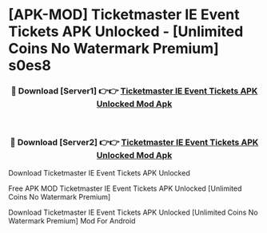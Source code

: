 # [APK-MOD] Ticketmaster IE Event Tickets APK Unlocked - [Unlimited Coins No Watermark Premium] s0es8



<div align="center">
<h3>🔴 Download [Server1] 👉👉 <a href="https://momento.my/?title=Ticketmaster_IE_Event_Tickets_APK_Unlocked">Ticketmaster IE Event Tickets APK Unlocked Mod Apk</a></h3><br>

<h3>🔴 Download [Server2] 👉👉 <a href="https://momento.my/?title=Ticketmaster_IE_Event_Tickets_APK_Unlocked">Ticketmaster IE Event Tickets APK Unlocked Mod Apk</a></h3>
</div>



Download Ticketmaster IE Event Tickets APK Unlocked 

Free APK MOD Ticketmaster IE Event Tickets APK Unlocked [Unlimited Coins No Watermark Premium]

Download Ticketmaster IE Event Tickets APK Unlocked [Unlimited Coins No Watermark Premium] Mod For Android

